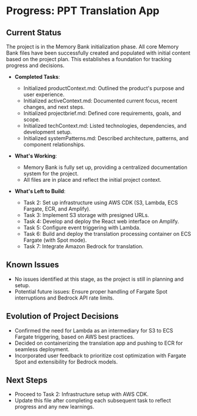 # Progress: PPT Translation App

## Current Status
The project is in the Memory Bank initialization phase. All core Memory Bank files have been successfully created and populated with initial content based on the project plan. This establishes a foundation for tracking progress and decisions.

- **Completed Tasks**:
  - Initialized productContext.md: Outlined the product's purpose and user experience.
  - Initialized activeContext.md: Documented current focus, recent changes, and next steps.
  - Initialized projectbrief.md: Defined core requirements, goals, and scope.
  - Initialized techContext.md: Listed technologies, dependencies, and development setup.
  - Initialized systemPatterns.md: Described architecture, patterns, and component relationships.

- **What's Working**:
  - Memory Bank is fully set up, providing a centralized documentation system for the project.
  - All files are in place and reflect the initial project context.

- **What's Left to Build**:
  - Task 2: Set up infrastructure using AWS CDK (S3, Lambda, ECS Fargate, ECR, and Amplify).
  - Task 3: Implement S3 storage with presigned URLs.
  - Task 4: Develop and deploy the React web interface on Amplify.
  - Task 5: Configure event triggering with Lambda.
  - Task 6: Build and deploy the translation processing container on ECS Fargate (with Spot mode).
  - Task 7: Integrate Amazon Bedrock for translation.

## Known Issues
- No issues identified at this stage, as the project is still in planning and setup.
- Potential future issues: Ensure proper handling of Fargate Spot interruptions and Bedrock API rate limits.

## Evolution of Project Decisions
- Confirmed the need for Lambda as an intermediary for S3 to ECS Fargate triggering, based on AWS best practices.
- Decided on containerizing the translation app and pushing to ECR for seamless deployment.
- Incorporated user feedback to prioritize cost optimization with Fargate Spot and extensibility for Bedrock models.

## Next Steps
- Proceed to Task 2: Infrastructure setup with AWS CDK.
- Update this file after completing each subsequent task to reflect progress and any new learnings.
